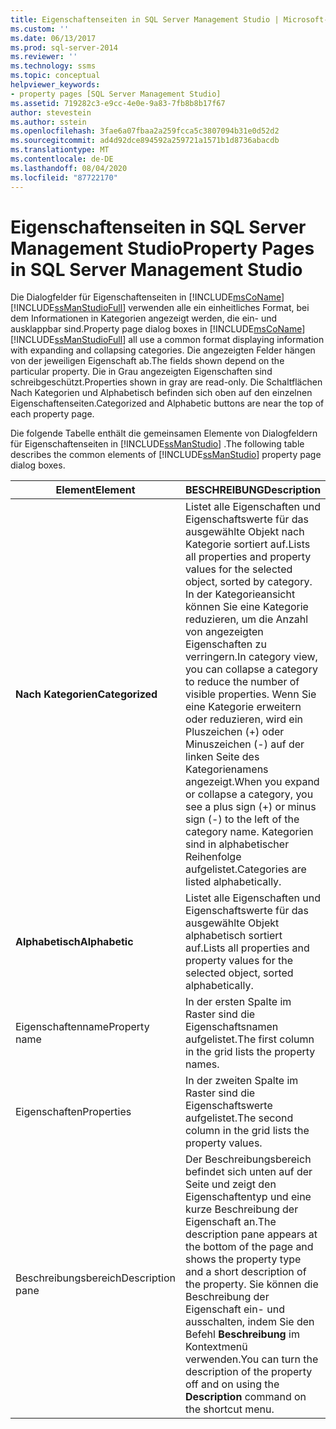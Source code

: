 ```yaml
---
title: Eigenschaftenseiten in SQL Server Management Studio | Microsoft-Dokumentation
ms.custom: ''
ms.date: 06/13/2017
ms.prod: sql-server-2014
ms.reviewer: ''
ms.technology: ssms
ms.topic: conceptual
helpviewer_keywords:
- property pages [SQL Server Management Studio]
ms.assetid: 719282c3-e9cc-4e0e-9a83-7fb8b8b17f67
author: stevestein
ms.author: sstein
ms.openlocfilehash: 3fae6a07fbaa2a259fcca5c3807094b31e0d52d2
ms.sourcegitcommit: ad4d92dce894592a259721a1571b1d8736abacdb
ms.translationtype: MT
ms.contentlocale: de-DE
ms.lasthandoff: 08/04/2020
ms.locfileid: "87722170"
---
```

# <a name="property-pages-in-sql-server-management-studio"></a><span data-ttu-id="25b5e-102">Eigenschaftenseiten in SQL Server Management Studio</span><span class="sxs-lookup"><span data-stu-id="25b5e-102">Property Pages in SQL Server Management Studio</span></span>
  <span data-ttu-id="25b5e-103">Die Dialogfelder für Eigenschaftenseiten in [!INCLUDE[msCoName](../includes/msconame-md.md)] [!INCLUDE[ssManStudioFull](../includes/ssmanstudiofull-md.md)] verwenden alle ein einheitliches Format, bei dem Informationen in Kategorien angezeigt werden, die ein- und ausklappbar sind.</span><span class="sxs-lookup"><span data-stu-id="25b5e-103">Property page dialog boxes in [!INCLUDE[msCoName](../includes/msconame-md.md)] [!INCLUDE[ssManStudioFull](../includes/ssmanstudiofull-md.md)] all use a common format displaying information with expanding and collapsing categories.</span></span> <span data-ttu-id="25b5e-104">Die angezeigten Felder hängen von der jeweiligen Eigenschaft ab.</span><span class="sxs-lookup"><span data-stu-id="25b5e-104">The fields shown depend on the particular property.</span></span> <span data-ttu-id="25b5e-105">Die in Grau angezeigten Eigenschaften sind schreibgeschützt.</span><span class="sxs-lookup"><span data-stu-id="25b5e-105">Properties shown in gray are read-only.</span></span> <span data-ttu-id="25b5e-106">Die Schaltflächen Nach Kategorien und Alphabetisch befinden sich oben auf den einzelnen Eigenschaftenseiten.</span><span class="sxs-lookup"><span data-stu-id="25b5e-106">Categorized and Alphabetic buttons are near the top of each property page.</span></span>  
  
 <span data-ttu-id="25b5e-107">Die folgende Tabelle enthält die gemeinsamen Elemente von Dialogfeldern für Eigenschaftenseiten in [!INCLUDE[ssManStudio](../includes/ssmanstudio-md.md)] .</span><span class="sxs-lookup"><span data-stu-id="25b5e-107">The following table describes the common elements of [!INCLUDE[ssManStudio](../includes/ssmanstudio-md.md)] property page dialog boxes.</span></span>  
  
|<span data-ttu-id="25b5e-108">Element</span><span class="sxs-lookup"><span data-stu-id="25b5e-108">Element</span></span>|<span data-ttu-id="25b5e-109">BESCHREIBUNG</span><span class="sxs-lookup"><span data-stu-id="25b5e-109">Description</span></span>|  
|-------------|-----------------|  
|<span data-ttu-id="25b5e-110">**Nach Kategorien**</span><span class="sxs-lookup"><span data-stu-id="25b5e-110">**Categorized**</span></span>|<span data-ttu-id="25b5e-111">Listet alle Eigenschaften und Eigenschaftswerte für das ausgewählte Objekt nach Kategorie sortiert auf.</span><span class="sxs-lookup"><span data-stu-id="25b5e-111">Lists all properties and property values for the selected object, sorted by category.</span></span> <span data-ttu-id="25b5e-112">In der Kategorieansicht können Sie eine Kategorie reduzieren, um die Anzahl von angezeigten Eigenschaften zu verringern.</span><span class="sxs-lookup"><span data-stu-id="25b5e-112">In category view, you can collapse a category to reduce the number of visible properties.</span></span> <span data-ttu-id="25b5e-113">Wenn Sie eine Kategorie erweitern oder reduzieren, wird ein Pluszeichen (+) oder Minuszeichen (-) auf der linken Seite des Kategorienamens angezeigt.</span><span class="sxs-lookup"><span data-stu-id="25b5e-113">When you expand or collapse a category, you see a plus sign (+) or minus sign (-) to the left of the category name.</span></span> <span data-ttu-id="25b5e-114">Kategorien sind in alphabetischer Reihenfolge aufgelistet.</span><span class="sxs-lookup"><span data-stu-id="25b5e-114">Categories are listed alphabetically.</span></span>|  
|<span data-ttu-id="25b5e-115">**Alphabetisch**</span><span class="sxs-lookup"><span data-stu-id="25b5e-115">**Alphabetic**</span></span>|<span data-ttu-id="25b5e-116">Listet alle Eigenschaften und Eigenschaftswerte für das ausgewählte Objekt alphabetisch sortiert auf.</span><span class="sxs-lookup"><span data-stu-id="25b5e-116">Lists all properties and property values for the selected object, sorted alphabetically.</span></span>|  
|<span data-ttu-id="25b5e-117">Eigenschaftenname</span><span class="sxs-lookup"><span data-stu-id="25b5e-117">Property name</span></span>|<span data-ttu-id="25b5e-118">In der ersten Spalte im Raster sind die Eigenschaftsnamen aufgelistet.</span><span class="sxs-lookup"><span data-stu-id="25b5e-118">The first column in the grid lists the property names.</span></span>|  
|<span data-ttu-id="25b5e-119">Eigenschaften</span><span class="sxs-lookup"><span data-stu-id="25b5e-119">Properties</span></span>|<span data-ttu-id="25b5e-120">In der zweiten Spalte im Raster sind die Eigenschaftswerte aufgelistet.</span><span class="sxs-lookup"><span data-stu-id="25b5e-120">The second column in the grid lists the property values.</span></span>|  
|<span data-ttu-id="25b5e-121">Beschreibungsbereich</span><span class="sxs-lookup"><span data-stu-id="25b5e-121">Description pane</span></span>|<span data-ttu-id="25b5e-122">Der Beschreibungsbereich befindet sich unten auf der Seite und zeigt den Eigenschaftentyp und eine kurze Beschreibung der Eigenschaft an.</span><span class="sxs-lookup"><span data-stu-id="25b5e-122">The description pane appears at the bottom of the page and shows the property type and a short description of the property.</span></span> <span data-ttu-id="25b5e-123">Sie können die Beschreibung der Eigenschaft ein- und ausschalten, indem Sie den Befehl **Beschreibung** im Kontextmenü verwenden.</span><span class="sxs-lookup"><span data-stu-id="25b5e-123">You can turn the description of the property off and on using the **Description** command on the shortcut menu.</span></span>|  
  
  

